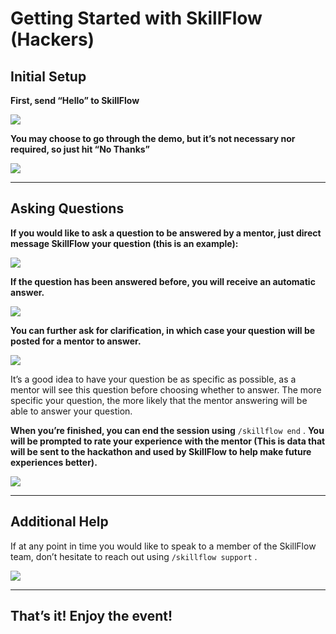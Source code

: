 # Getting Started with SkillFlow (Hackers)

## Initial Setup

**First, send “Hello” to SkillFlow**

![](https://d2mxuefqeaa7sj.cloudfront.net/s_E3D4EE5A5904C28D146C049D21276CD211EC3B6358FD6F5353E8F8F9BF840AB9_1492110632933_Screen+Shot+2017-04-13+at+11.54.40+AM.png)


**You may choose to go through the demo, but it’s not necessary nor required, so just hit “No Thanks”**

![](https://d2mxuefqeaa7sj.cloudfront.net/s_214A13FCF07B0324EE0B806A20E96AEE29ACC565C1AFA42BBDA587ABCEFFE0DA_1491850182322_Screen+Shot+2017-04-10+at+11.49.26+AM.png)

----------
## Asking Questions

**If you would like to ask a question to be answered by a mentor, just direct message SkillFlow your question (this is an example):**

![](https://d2mxuefqeaa7sj.cloudfront.net/s_E3D4EE5A5904C28D146C049D21276CD211EC3B6358FD6F5353E8F8F9BF840AB9_1492110302961_Screen+Shot+2017-04-13+at+11.56.05+AM.png)


**If the question has been answered before, you will receive an automatic answer.**

![](https://d2mxuefqeaa7sj.cloudfront.net/s_E3D4EE5A5904C28D146C049D21276CD211EC3B6358FD6F5353E8F8F9BF840AB9_1492110312865_Screen+Shot+2017-04-13+at+12.04.19+PM.png)


**You can further ask for clarification, in which case your question will be posted for a mentor to answer.**

![](https://d2mxuefqeaa7sj.cloudfront.net/s_E3D4EE5A5904C28D146C049D21276CD211EC3B6358FD6F5353E8F8F9BF840AB9_1492110463594_Screen+Shot+2017-04-13+at+12.07.24+PM.png)


It’s a good idea to have your question be as specific as possible, as a mentor will see this question before choosing whether to answer. The more specific your question, the more likely that the mentor answering will be able to answer your question.

**When you’re finished, you can end the session using** `/skillflow end` .
**You will be prompted to rate your experience with the mentor (This is data that will be sent to the hackathon and used by SkillFlow to help make future experiences better).** 


![](https://d2mxuefqeaa7sj.cloudfront.net/s_214A13FCF07B0324EE0B806A20E96AEE29ACC565C1AFA42BBDA587ABCEFFE0DA_1491851699870_Screen+Shot+2017-04-10+at+12.14.30+PM.png)

----------
## Additional Help

If at any point in time you would like to speak to a member of the SkillFlow team, don’t hesitate to reach out using `/skillflow support` .

![](https://d2mxuefqeaa7sj.cloudfront.net/s_214A13FCF07B0324EE0B806A20E96AEE29ACC565C1AFA42BBDA587ABCEFFE0DA_1491852159029_Screen+Shot+2017-04-10+at+12.22.03+PM.png)

----------
## That’s it! Enjoy the event!

